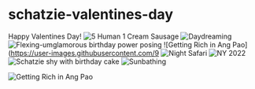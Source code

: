 # schatzie-valentines-day
Happy Valentines Day!
![5 Human   1 Cream Sausage](https://user-images.githubusercontent.com/98693721/153826549-84b7aa00-ca7b-498b-8def-3137f6cbccb3.jpg)
![Daydreaming](https://user-images.githubusercontent.com/98693721/153826552-c7651339-244a-4c2d-aca0-edb3c263609c.jpg)
![Flexing-umglamorous birthday power posing](https://user-images.githubusercontent.com/98693721/153826554-e0bd0041-2afe-4ab7-a482-be3cb3797af9.jpg)
![Getting Rich in Ang Pao](https://user-images.githubusercontent.com/9
![Night Safari](https://user-images.githubusercontent.com/98693721/153826793-244949c9-0738-4657-8ede-8503993f6c25.jpg)
![NY 2022](https://user-images.githubusercontent.com/98693721/153826799-e6fdcb71-7e92-400d-9aa0-9622e7aabd99.jpg)
![Schatzie shy with birthday cake](https://user-images.githubusercontent.com/98693721/153826803-07b76fc6-20cc-4fd8-af25-1a6160e30dff.jpg)
![Sunbathing](https://user-images.githubusercontent.com/98693721/153826808-d5e39515-1978-4571-98a2-9d9a6cb13b05.jpg)

![Getting Rich in Ang Pao](https://user-images.githubusercontent.com/98693721/153828308-25363d6e-4648-4bbf-9bb8-616f4324db6c.jpg)
